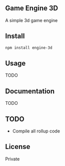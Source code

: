 ## Game Engine 3D

A simple 3d game engine

## Install

```bash
npm install engine-3d
```

## Usage

TODO

## Documentation

TODO

## TODO

  - Compile all rollup code

## License

Private